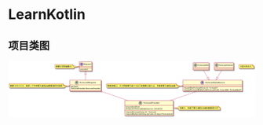 # LearnKotlin
## 项目类图
![项目类图](https://github.com/kaershushu/LearnKotlin/blob/HEAD/%E9%A1%B9%E7%9B%AE%E7%BB%93%E6%9E%84%E7%B1%BB%E5%9B%BE.png)
